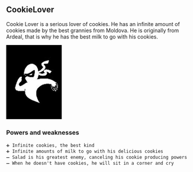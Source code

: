 ## CookieLover

Cookie Lover is a serious lover of cookies. He has an infinite amount of cookies made by the best grannies from Moldova. He is originally from Ardeal, that is why he has the best milk to go with his cookies.

![CookieLover image | 150x200](/Images/cookieLover.jpg)

### Powers and weaknesses

    ➕ Infinite cookies, the best kind
    ➕ Infinite amounts of milk to go with his delicious cookies
    ➖ Salad is his greatest enemy, canceling his cookie producing powers
    ➖ When he doesn't have cookies, he will sit in a corner and cry